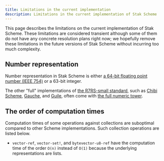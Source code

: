 ```yaml
---
title: Limitations in the current implementation
description: Limitations in the current implementation of Stak Scheme
---
```


This page describes the limitations on the current implementation of Stak Scheme. These limitations are considered transient although some of them do not have any concrete resolution plans right now; we hopefully remove these limitations in the future versions of Stak Scheme without incurring too much complexity.

## Number representation

Number representation in Stak Scheme is either [a 64-bit floating point number (IEEE 754)](https://en.wikipedia.org/wiki/IEEE_754) or a 63-bit integer.

The other "full" implementations of [the R7RS-small standard](https://small.r7rs.org/), such as [Chibi Scheme](https://github.com/ashinn/chibi-scheme), [Gauche](https://github.com/shirok/Gauche), and [Guile](https://www.gnu.org/software/guile/), often come with [the full numeric tower](https://en.wikipedia.org/wiki/Numerical_tower).

## The order of computation times

Computation times of some operations against collections are suboptimal compared to other Scheme implementations.
Such collection operations are listed below.

- `vector-ref`, `vector-set!`, and `bytevector-u8-ref` have the computation time of the order `O(n)` instead of `O(1)` because the underlying representations are lists.
